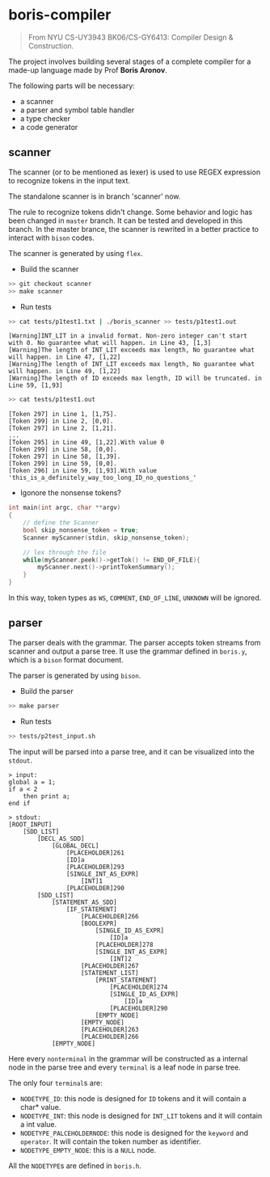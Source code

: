 # boris-compiler

> From NYU CS-UY3943 BK06/CS-GY6413: Compiler Design & Construction.

The project involves building several stages of a complete compiler for a made-up language made by Prof **Boris Aronov**. 


The following parts will be necessary:

- a scanner 
- a parser and symbol table handler
- a type checker
- a code generator

## scanner

The scanner (or to be mentioned as lexer) is used to use REGEX expression to recognize tokens in the input text.

The standalone scanner is in branch 'scanner' now. 

The rule to recognize tokens didn't change. Some behavior and logic has been changed in `master` branch. It can be tested and developed in this branch. In the master brance, the scanner is rewrited in a better practice to interact with `bison` codes. 

The scanner is generated by using `flex`.

- Build the scanner

~~~ bash
>> git checkout scanner
>> make scanner
~~~

- Run tests

~~~ bash
>> cat tests/p1test1.txt | ./boris_scanner >> tests/p1test1.out
~~~
~~~
[Warning]INT_LIT in a invalid format. Non-zero integer can't start with 0. No guarantee what will happen. in Line 43, [1,3]
[Warning]The length of INT_LIT exceeds max length, No guarantee what will happen. in Line 47, [1,22]
[Warning]The length of INT_LIT exceeds max length, No guarantee what will happen. in Line 49, [1,22]
[Warning]The length of ID exceeds max length, ID will be truncated. in Line 59, [1,93]
~~~
~~~ bash
>> cat tests/p1test1.out
~~~
~~~
[Token 297] in Line 1, [1,75].
[Token 299] in Line 2, [0,0].
[Token 297] in Line 2, [1,21].
...
[Token 295] in Line 49, [1,22].With value 0
[Token 299] in Line 58, [0,0].
[Token 297] in Line 58, [1,39].
[Token 299] in Line 59, [0,0].
[Token 296] in Line 59, [1,93].With value 'this_is_a_definitely_way_too_long_ID_no_questions_'
~~~

- Igonore the nonsense tokens?

~~~cpp
int main(int argc, char **argv)
{
    // define the Scanner
    bool skip_nonsense_token = true;
    Scanner myScanner(stdin, skip_nonsense_token);

    // lex through the file
    while(myScanner.peek()->getTok() != END_OF_FILE){
        myScanner.next()->printTokenSummary();
    }
}
~~~

In this way, token types as `WS`, `COMMENT`, `END_OF_LINE`, `UNKNOWN` will be ignored.


## parser

The parser deals with the grammar. The parser accepts token streams from scanner and output a parse tree. It use the grammar defined in `boris.y`, which is a `bison` format document.

The parser is generated by using `bison`.

- Build the parser

~~~ bash
>> make parser
~~~

- Run tests

~~~bash
>> tests/p2test_input.sh     
~~~

The input will be parsed into a parse tree, and it can be visualized into the `stdout`.
~~~
> input:
global a = 1;
if a < 2 
    then print a;
end if

> stdout:
[ROOT_INPUT]
    [SDD_LIST]
        [DECL_AS_SDD]
            [GLOBAL_DECL]
                [PLACEHOLDER]261
                [ID]a
                [PLACEHOLDER]293
                [SINGLE_INT_AS_EXPR]
                    [INT]1
                [PLACEHOLDER]290
        [SDD_LIST]
            [STATEMENT_AS_SDD]
                [IF_STATEMENT]
                    [PLACEHOLDER]266
                    [BOOLEXPR]
                        [SINGLE_ID_AS_EXPR]
                            [ID]a
                        [PLACEHOLDER]278
                        [SINGLE_INT_AS_EXPR]
                            [INT]2
                    [PLACEHOLDER]267
                    [STATEMENT_LIST]
                        [PRINT_STATEMENT]
                            [PLACEHOLDER]274
                            [SINGLE_ID_AS_EXPR]
                                [ID]a
                            [PLACEHOLDER]290
                        [EMPTY_NODE]
                    [EMPTY_NODE]
                    [PLACEHOLDER]263
                    [PLACEHOLDER]266
            [EMPTY_NODE]
~~~

Here every `nonterminal` in the grammar will be constructed as a internal node in the parse tree and every `terminal` is a leaf node in parse tree.

The only four `terminal`s are:

- `NODETYPE_ID`: this node is designed for `ID` tokens and it will contain a char* value.
- `NODETYPE_INT`: this node is designed for `INT_LIT` tokens and it will contain a int value.
- `NODETYPE_PALCEHOLDERNODE`: this node is designed for the `keyword` and `operator`. It will contain the token number as identifier.
- `NODETYPE_EMPTY_NODE`: this is a `NULL` node.

All the `NODETYPE`s are defined in `boris.h`.
